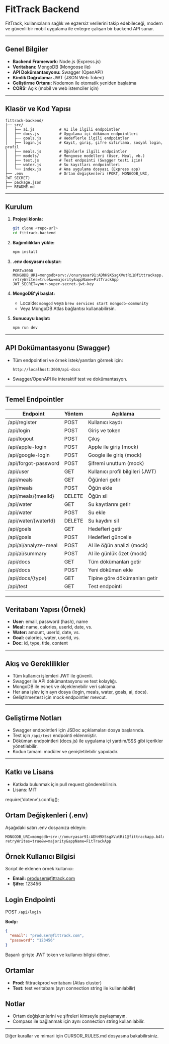 # FitTrack Backend

FitTrack, kullanıcıların sağlık ve egzersiz verilerini takip edebileceği, modern ve güvenli bir mobil uygulama ile entegre çalışan bir backend API sunar.

---

## Genel Bilgiler

- **Backend Framework:** Node.js (Express.js)
- **Veritabanı:** MongoDB (Mongoose ile)
- **API Dokümantasyonu:** Swagger (OpenAPI)
- **Kimlik Doğrulama:** JWT (JSON Web Token)
- **Geliştirme Ortamı:** Nodemon ile otomatik yeniden başlatma
- **CORS:** Açık (mobil ve web istemciler için)

---

## Klasör ve Kod Yapısı

```
fittrack-backend/
├── src/
│   ├── ai.js           # AI ile ilgili endpointler
│   ├── docs.js         # Uygulama içi döküman endpointleri
│   ├── goals.js        # Hedeflerle ilgili endpointler
│   ├── login.js        # Kayıt, giriş, şifre sıfırlama, sosyal login, profil
│   ├── meals.js        # Öğünlerle ilgili endpointler
│   ├── models/         # Mongoose modelleri (User, Meal, vb.)
│   ├── test.js         # Test endpointi (Swagger testi için)
│   ├── water.js        # Su kayıtları endpointleri
│   └── index.js        # Ana uygulama dosyası (Express app)
├── .env                # Ortam değişkenleri (PORT, MONGODB_URI, JWT_SECRET)
├── package.json
├── README.md
```

---

## Kurulum

1. **Projeyi klonla:**
   ```bash
   git clone <repo-url>
   cd fittrack-backend
   ```

2. **Bağımlılıkları yükle:**
   ```bash
   npm install
   ```

3. **.env dosyasını oluştur:**
   ```
   PORT=3000
   MONGODB_URI=mongodb+srv://onuryasar91:ADhH9XSsgXVutRi1@fittrackapp.b4lu7qh.mongodb.net/fittrackprod?retryWrites=true&w=majority&appName=FitTrackApp
   JWT_SECRET=your-super-secret-jwt-key
   ```

4. **MongoDB'yi başlat:**
   - Localde: `mongod` veya `brew services start mongodb-community`
   - Veya MongoDB Atlas bağlantısı kullanabilirsin.

5. **Sunucuyu başlat:**
   ```bash
   npm run dev
   ```

---

## API Dokümantasyonu (Swagger)

- Tüm endpointleri ve örnek istek/yanıtları görmek için:
  ```
  http://localhost:3000/api-docs
  ```
- Swagger/OpenAPI ile interaktif test ve dokümantasyon.

---

## Temel Endpointler

| Endpoint                | Yöntem | Açıklama                        |
|-------------------------|--------|---------------------------------|
| /api/register           | POST   | Kullanıcı kaydı                 |
| /api/login              | POST   | Giriş ve token                  |
| /api/logout             | POST   | Çıkış                           |
| /api/apple-login        | POST   | Apple ile giriş (mock)          |
| /api/google-login       | POST   | Google ile giriş (mock)         |
| /api/forgot-password    | POST   | Şifremi unuttum (mock)          |
| /api/user               | GET    | Kullanıcı profil bilgileri (JWT)|
| /api/meals              | GET    | Öğünleri getir                  |
| /api/meals              | POST   | Öğün ekle                       |
| /api/meals/{mealId}     | DELETE | Öğün sil                        |
| /api/water              | GET    | Su kayıtlarını getir            |
| /api/water              | POST   | Su ekle                         |
| /api/water/{waterId}    | DELETE | Su kaydını sil                  |
| /api/goals              | GET    | Hedefleri getir                 |
| /api/goals              | POST   | Hedefleri güncelle              |
| /api/ai/analyze-meal    | POST   | AI ile öğün analizi (mock)      |
| /api/ai/summary         | POST   | AI ile günlük özet (mock)       |
| /api/docs               | GET    | Tüm dökümanları getir           |
| /api/docs               | POST   | Yeni döküman ekle               |
| /api/docs/{type}        | GET    | Tipine göre dökümanları getir   |
| /api/test               | GET    | Test endpointi                  |

---

## Veritabanı Yapısı (Örnek)

- **User:** email, password (hash), name
- **Meal:** name, calories, userId, date, vs.
- **Water:** amount, userId, date, vs.
- **Goal:** calories, water, userId, vs.
- **Doc:** id, type, title, content

---

## Akış ve Gereklilikler

- Tüm kullanıcı işlemleri JWT ile güvenli.
- Swagger ile API dokümantasyonu ve test kolaylığı.
- MongoDB ile esnek ve ölçeklenebilir veri saklama.
- Her ana işlev için ayrı dosya (login, meals, water, goals, ai, docs).
- Geliştirme/test için mock endpointler mevcut.

---

## Geliştirme Notları

- Swagger endpointleri için JSDoc açıklamaları dosya başlarında.
- Test için `/api/test` endpointi eklenmiştir.
- Döküman endpointleri (docs.js) ile uygulama içi yardım/SSS gibi içerikler yönetilebilir.
- Kodun tamamı modüler ve genişletilebilir yapıdadır.

---

## Katkı ve Lisans

- Katkıda bulunmak için pull request gönderebilirsin.
- Lisans: MIT 

require('dotenv').config(); 

## Ortam Değişkenleri (.env)

Aşağıdaki satırı .env dosyanıza ekleyin:

```
MONGODB_URI=mongodb+srv://onuryasar91:ADhH9XSsgXVutRi1@fittrackapp.b4lu7qh.mongodb.net/fittrackprod?retryWrites=true&w=majority&appName=FitTrackApp
```

## Örnek Kullanıcı Bilgisi

Script ile eklenen örnek kullanıcı:
- **Email:** produser@fittrack.com
- **Şifre:** 123456

## Login Endpointi

POST `/api/login`

**Body:**
```json
{
  "email": "produser@fittrack.com",
  "password": "123456"
}
```

Başarılı girişte JWT token ve kullanıcı bilgisi döner.

## Ortamlar
- **Prod:** fittrackprod veritabanı (Atlas cluster)
- **Test:** test veritabanı (ayrı connection string ile kullanılabilir)

## Notlar
- Ortam değişkenlerini ve şifreleri kimseyle paylaşmayın.
- Compass ile bağlanmak için aynı connection string kullanılabilir.

---
Diğer kurallar ve mimari için CURSOR_RULES.md dosyasına bakabilirsiniz. 